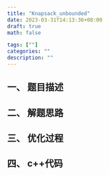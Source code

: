 ```yaml
---
title: "Knapsack_unbounded"
date: 2023-03-31T14:13:36+08:00
draft: true
math: false

tags: [""]
categories: ""
description: ""
---
```


## 一、 题目描述

## 二、 解题思路

## 三、 优化过程

## 四、 c++代码
